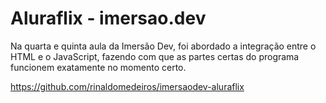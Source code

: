 # Aluraflix - imersao.dev
Na quarta e quinta aula da Imersão Dev, foi abordado a integração entre o HTML e o JavaScript, fazendo com que as partes certas do programa funcionem exatamente no momento certo.

https://github.com/rinaldomedeiros/imersaodev-aluraflix
